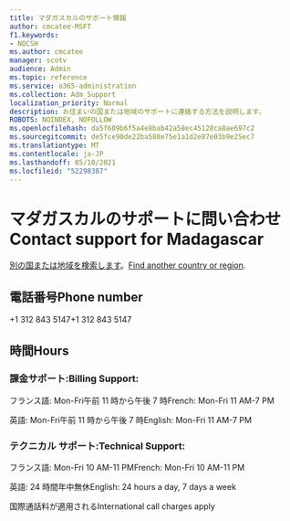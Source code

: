 ```yaml
---
title: マダガスカルのサポート情報
author: cmcatee-MSFT
f1.keywords:
- NOCSH
ms.author: cmcatee
manager: scotv
audience: Admin
ms.topic: reference
ms.service: o365-administration
ms.collection: Adm_Support
localization_priority: Normal
description: お住まいの国または地域のサポートに連絡する方法を説明します。
ROBOTS: NOINDEX, NOFOLLOW
ms.openlocfilehash: da5f609b6f5a4e8bab42a58ec45128ca8ae697c2
ms.sourcegitcommit: de5fce90de22ba588e75e1a1d2e87e03b9e25ec7
ms.translationtype: MT
ms.contentlocale: ja-JP
ms.lasthandoff: 05/10/2021
ms.locfileid: "52298387"
---
```

# <a name="contact-support-for-madagascar"></a><span data-ttu-id="09f6b-103">マダガスカルのサポートに問い合わせ</span><span class="sxs-lookup"><span data-stu-id="09f6b-103">Contact support for Madagascar</span></span>

<span data-ttu-id="09f6b-104">[別の国または地域を検索します](../../business-video/get-help-support.md)。</span><span class="sxs-lookup"><span data-stu-id="09f6b-104">[Find another country or region](../../business-video/get-help-support.md).</span></span>

## <a name="phone-number"></a><span data-ttu-id="09f6b-105">電話番号</span><span class="sxs-lookup"><span data-stu-id="09f6b-105">Phone number</span></span>
<span data-ttu-id="09f6b-106">+1 312 843 5147</span><span class="sxs-lookup"><span data-stu-id="09f6b-106">+1 312 843 5147</span></span>

## <a name="hours"></a><span data-ttu-id="09f6b-107">時間</span><span class="sxs-lookup"><span data-stu-id="09f6b-107">Hours</span></span>
### <a name="billing-support"></a><span data-ttu-id="09f6b-108">課金サポート:</span><span class="sxs-lookup"><span data-stu-id="09f6b-108">Billing Support:</span></span>

<span data-ttu-id="09f6b-109">フランス語: Mon-Fri午前 11 時から午後 7 時</span><span class="sxs-lookup"><span data-stu-id="09f6b-109">French: Mon-Fri 11 AM-7 PM</span></span>

<span data-ttu-id="09f6b-110">英語: Mon-Fri午前 11 時から午後 7 時</span><span class="sxs-lookup"><span data-stu-id="09f6b-110">English: Mon-Fri 11 AM-7 PM</span></span>

### <a name="technical-support"></a><span data-ttu-id="09f6b-111">テクニカル サポート:</span><span class="sxs-lookup"><span data-stu-id="09f6b-111">Technical Support:</span></span>

<span data-ttu-id="09f6b-112">フランス語: Mon-Fri 10 AM-11 PM</span><span class="sxs-lookup"><span data-stu-id="09f6b-112">French: Mon-Fri 10 AM-11 PM</span></span>

<span data-ttu-id="09f6b-113">英語: 24 時間年中無休</span><span class="sxs-lookup"><span data-stu-id="09f6b-113">English: 24 hours a day, 7 days a week</span></span>

<span data-ttu-id="09f6b-114">国際通話料が適用される</span><span class="sxs-lookup"><span data-stu-id="09f6b-114">International call charges apply</span></span>
